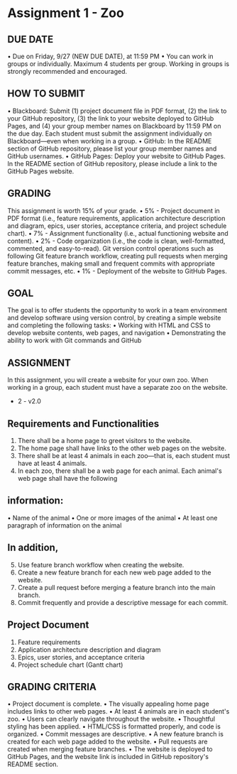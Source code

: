 # Assignment 1 - Zoo

## DUE DATE
• Due on Friday, 9/27 (NEW DUE DATE), at 11:59 PM
• You can work in groups or individually. Maximum 4 students per group. Working in groups is strongly
recommended and encouraged.
## HOW TO SUBMIT
• Blackboard: Submit (1) project document file in PDF format, (2) the link to your GitHub repository, (3) the
link to your website deployed to GitHub Pages, and (4) your group member names on Blackboard by
11:59 PM on the due day. Each student must submit the assignment individually on Blackboard—even
when working in a group.
• GitHub: In the README section of GitHub repository, please list your group member names and GitHub
usernames.
• GitHub Pages: Deploy your website to GitHub Pages. In the README section of GitHub repository, please
include a link to the GitHub Pages website.
## GRADING
This assignment is worth 15% of your grade.
• 5% - Project document in PDF format (i.e., feature requirements, application architecture description and
diagram, epics, user stories, acceptance criteria, and project schedule chart).
• 7% - Assignment functionality (i.e., actual functioning website and content).
• 2% - Code organization (i.e., the code is clean, well-formatted, commented, and easy-to-read). Git version
control operations such as following Git feature branch workflow, creating pull requests when merging
feature branches, making small and frequent commits with appropriate commit messages, etc.
• 1% - Deployment of the website to GitHub Pages.
## GOAL
The goal is to offer students the opportunity to work in a team environment and develop software using version
control, by creating a simple website and completing the following tasks:
• Working with HTML and CSS to develop website contents, web pages, and navigation
• Demonstrating the ability to work with Git commands and GitHub
## ASSIGNMENT
In this assignment, you will create a website for your own zoo. When working in a group, each student must have
a separate zoo on the website.

- 2 - v2.0

## Requirements and Functionalities
1. There shall be a home page to greet visitors to the website.
2. The home page shall have links to the other web pages on the website.
3. There shall be at least 4 animals in each zoo—that is, each student must have at least 4 animals.
4. In each zoo, there shall be a web page for each animal. Each animal's web page shall have the following
## information:
• Name of the animal
• One or more images of the animal
• At least one paragraph of information on the animal
## In addition,
5. Use feature branch workflow when creating the website.
6. Create a new feature branch for each new web page added to the website.
7. Create a pull request before merging a feature branch into the main branch.
8. Commit frequently and provide a descriptive message for each commit.
## Project Document
1. Feature requirements
2. Application architecture description and diagram
3. Epics, user stories, and acceptance criteria
4. Project schedule chart (Gantt chart)
## GRADING CRITERIA
• Project document is complete.
• The visually appealing home page includes links to other web pages.
• At least 4 animals are in each student's zoo.
• Users can clearly navigate throughout the website.
• Thoughtful styling has been applied.
• HTML/CSS is formatted properly, and code is organized.
• Commit messages are descriptive.
• A new feature branch is created for each web page added to the website.
• Pull requests are created when merging feature branches.
• The website is deployed to GitHub Pages, and the website link is included in GitHub repository's README
section.